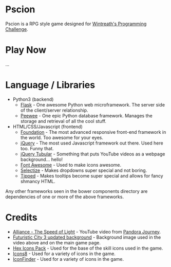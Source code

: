 # Pscion

Pscion is a RPG style game designed for [Wintreath's Programming Challenge](http://wintreath.com/forums/index.php?board=126.0).

# Play Now

...

# Language / Libraries

* Python3 (backend)
  * [Flask](http://flask.pocoo.org/) - One awesome Python web microframework. The server side of the client/server relationship.
  * [Peewee](http://docs.peewee-orm.com/en/latest/) - One epic Python database framework. Manages the storage and retrieval of all the cool stuff.
* HTML/CSS/Javascript (frontend)
  * [Foundation](http://foundation.zurb.com/) - The most advanced responsive front-end framework in the world. Too awesome for your eyes.
  * [jQuery](https://jquery.com/) - The most used Javascript framework out there. Used here too. Funny that.
  * [jQuery Tubular](http://www.seanmccambridge.com/tubular/) - Something that puts YouTube videos as a webpage background... hello!
  * [Font Awesome](https://fortawesome.github.io/Font-Awesome/) - Used to make icons awesome.
  * [Selectize](https://selectize.github.io/selectize.js/) - Makes dropdowns super special and not boring.
  * [Tipped](http://www.tippedjs.com/) - Makes tooltips become super special and allows for fancy shmancy HTML.

Any other frameworks seen in the bower components directory are dependencies of one or more of the above frameworks.

# Credits

* [Alliance - The Speed of Light](https://www.youtube.com/watch?v=P99yh7DdFR4) - YouTube video from [Pandora Journey](https://www.youtube.com/user/Dendera91).
* [Futuristic City 3 updated background](http://rich35211.deviantart.com/art/Futuristic-City-3-updated-background-319511220) - Background image used in the video above and on the main game page.
* [Hex Icons Pack](http://martz90.deviantart.com/art/Hex-Icons-Pack-389706981) - Used for the base of the skill icons used in the game.
* [Icons8](https://icons8.com/license/) - Used for a variety of icons in the game.
* [IconFinder](https://www.iconfinder.com/) - Used for a variety of icons in the game.